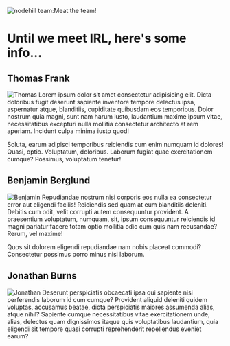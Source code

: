![nodehill team:Meat the team!](/images/page-posters/nodehill-team.jpg#50,39)

# Until we meet IRL, here's some info...

## Thomas Frank
![Thomas](/images/co-workers/thomas.jpg)
Lorem ipsum dolor sit amet consectetur adipisicing elit. Dicta doloribus fugit deserunt sapiente inventore tempore delectus ipsa, aspernatur atque, blanditiis, cupiditate quibusdam eos temporibus. Dolor nostrum quia magni, sunt nam harum iusto, laudantium maxime ipsum vitae, necessitatibus excepturi nulla mollitia consectetur architecto at rem aperiam. Incidunt culpa minima iusto quod!

Soluta, earum adipisci temporibus reiciendis cum enim numquam id dolores! Quasi, optio. Voluptatum, doloribus. Laborum fugiat quae exercitationem cumque? Possimus, voluptatum tenetur!

## Benjamin Berglund
![Benjamin](/images/co-workers/benjamin.jpg#align-left)
Repudiandae nostrum nisi corporis eos nulla ea consectetur error aut eligendi facilis! Reiciendis sed quam at eum blanditiis deleniti. Debitis cum odit, velit corrupti autem consequuntur provident. A praesentium voluptatum, numquam, sit, ipsum consequuntur reiciendis id magni pariatur facere totam optio mollitia odio cum quis nam recusandae? Rerum, vel maxime! 

Quos sit dolorem eligendi repudiandae nam nobis placeat commodi? Consectetur possimus porro minus nisi laborum.

## Jonathan Burns
![Jonathan](/images/co-workers/jonathan.jpg)
Deserunt perspiciatis obcaecati ipsa qui sapiente nisi perferendis laborum id cum cumque? Provident aliquid deleniti quidem voluptas, accusamus beatae, dicta perspiciatis maiores assumenda alias, atque nihil? Sapiente cumque necessitatibus vitae exercitationem unde, alias, delectus quam dignissimos itaque quis voluptatibus laudantium, quia eligendi sit tempore quasi corrupti reprehenderit repellendus eveniet earum?

